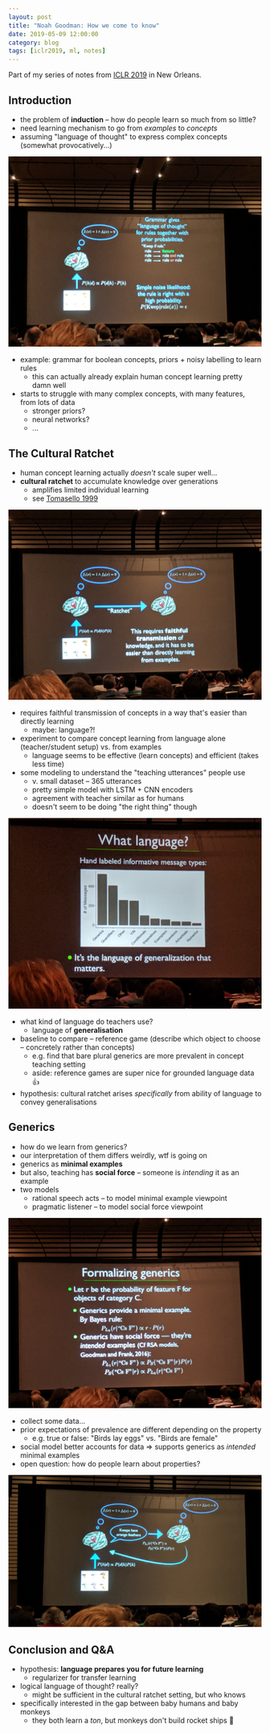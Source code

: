 ```yaml
---
layout: post
title: "Noah Goodman: How we come to know"
date: 2019-05-09 12:00:00
category: blog
tags: [iclr2019, ml, notes]
---
```


Part of my series of notes from [ICLR 2019](https://iclr.cc/Conferences/2019) in New Orleans.

## Introduction
* the problem of **induction** – how do people learn so much from so little?
* need learning mechanism to go from *examples* to *concepts*
* assuming "language of thought" to express complex concepts (somewhat provocatively...)

![grammar](/assets/images/2019-iclr/grammar.jpg "grammar")

* example: grammar for boolean concepts, priors + noisy labelling to learn rules
    * this can actually already explain human concept learning pretty damn well
* starts to struggle with many complex concepts, with many features, from lots of data
    * stronger priors?
    * neural networks?
    * ...

## The Cultural Ratchet
* human concept learning actually *doesn't* scale super well...
* **cultural ratchet** to accumulate knowledge over generations
    * amplifies limited individual learning
    * see [Tomasello 1999](http://www.codebiology.org/pdf/[11]%20Tomasello%20(1999).pdf)

![ratchet](/assets/images/2019-iclr/ratchet.jpg "ratchet")

* requires faithful transmission of concepts in a way that's easier than directly learning
    * maybe: language?!
* experiment to compare concept learning from language alone (teacher/student setup) vs. from examples
    * language seems to be effective (learn concepts) and efficient (takes less time)
* some modeling to understand the "teaching utterances" people use
    * v. small dataset – 365 utterances
    * pretty simple model with LSTM + CNN encoders
    * agreement with teacher similar as for humans
    * doesn't seem to be doing "the right thing" though

![generalization](/assets/images/2019-iclr/generalization.jpg "generalization")

* what kind of language do teachers use?
    * language of **generalisation**
* baseline to compare – reference game (describe which object to choose – concretely rather than concepts)
    * e.g. find that bare plural generics are more prevalent in concept teaching setting
    * aside: reference games are super nice for grounded language data :+1:
* hypothesis: cultural ratchet arises *specifically* from ability of language to convey generalisations

## Generics
* how do we learn from generics?
* our interpretation of them differs weirdly, wtf is going on
* generics as **minimal examples**
* but also, teaching has **social force** – someone is *intending* it as an example
* two models
    * rational speech acts – to model minimal example viewpoint
    * pragmatic listener – to model social force viewpoint

![formalizing](/assets/images/2019-iclr/formalizing.jpg "formalizing")

* collect some data...
* prior expectations of prevalence are different depending on the property
    * e.g. true or false: "Birds lay eggs" vs. "Birds are female"
* social model better accounts for data => supports generics as *intended* minimal examples
* open question: how do people learn about properties?

![final model](/assets/images/2019-iclr/final-model.jpg "final model")

## Conclusion and Q&A
* hypothesis: **language prepares you for future learning**
    * regularizer for transfer learning
* logical language of thought? really?
    * might be sufficient in the cultural ratchet setting, but who knows
* specifically interested in the gap between baby humans and baby monkeys
    * they both learn a *ton*, but monkeys don't build rocket ships :rocket:
